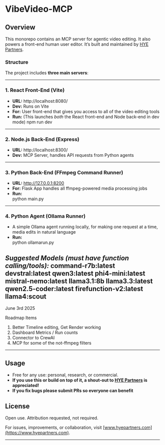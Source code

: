 # VibeVideo-MCP

## Overview

This monorepo contains an MCP server for agentic video editing. It also powers a front-end human user editor. It’s built and maintained by [HYE Partners](https://www.hyepartners.com).

### Structure

The project includes **three main servers**:

---

### 1. React Front-End (Vite)
- **URL:** http://localhost:8080/
- **Dev:** Runs on Vite 
- **For:** User front-end that gives you access to all of the video editing tools
- **Run:** (This launches *both* the React front-end and Node back-end in dev mode) 
npm run dev

---

### 2. Node.js Back-End (Express)
- **URL:** http://localhost:8300/
- **Dev:** MCP Server, handles API requests from Python agents
---

### 3. Python Back-End (FFmpeg Command Runner)
- **URL:** http://127.0.0.1:8200
- **For:** Flask App handles all ffmpeg-powered media processing jobs
- **Run:**  
python main.py

---

### 4. Python Agent (Ollama Runner)
- A simple Ollama agent running locally, for making one request at a time, media edits in natural language
- **Run:**  
python ollamarun.py

*Suggested Models (must have function calling/tools):*
    command-r7b:latest
    devstral:latest
    qwen3:latest
    phi4-mini:latest
    mistral-nemo:latest
    llama3.1:8b
    llama3.3:latest
    qwen2.5-coder:latest
    firefunction-v2:latest
    llama4:scout
---

June 3rd 2025

Roadmap Items
1. Better Timeline editing, Get Render working
2. Dashboard Metrics / Run counts
3. Connector to CrewAI
4. MCP for some of the not-ffmpeg filters

---
## Usage

- Free for any use: personal, research, or commercial.
- **If you use this or build on top of it, a shout-out to [HYE Partners](https://www.hyepartners.com) is appreciated!**
- **If you fix bugs please submit PRs so everyone can benefit**

## License

Open use. Attribution requested, not required.

For issues, improvements, or collaboration, visit [www.hyepartners.com](https://www.hyepartners.com).

---